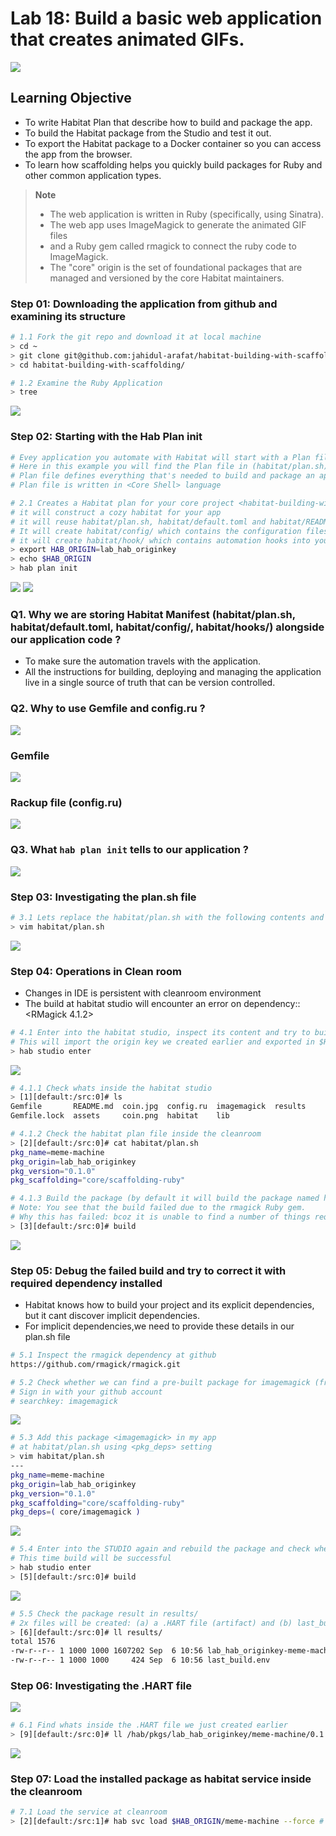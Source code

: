 # Lab 18: Build a basic web application that creates animated GIFs.
![](images/lab18.png)

## Learning Objective
- To write Habitat Plan that describe how to build and package the app.
- To build the Habitat package from the Studio and test it out.
- To export the Habitat package to a Docker container so you can access the app from the browser.
- To learn how scaffolding helps you quickly build packages for Ruby and other common application types.

> **Note**
> - The web application is written in Ruby (specifically, using Sinatra).
> - The web app uses ImageMagick to generate the animated GIF files 
> - and a Ruby gem called rmagick to connect the ruby code to ImageMagick.
> - The "core" origin is the set of foundational packages that are managed and versioned by the core Habitat maintainers.

### Step 01: Downloading the application from github and examining its structure
```bash
# 1.1 Fork the git repo and download it at local machine
> cd ~
> git clone git@github.com:jahidul-arafat/habitat-building-with-scaffolding.git
> cd habitat-building-with-scaffolding/

# 1.2 Examine the Ruby Application
> tree
```
![](images/hab_plan_skel.png)

### Step 02: Starting with the Hab Plan init
```bash
# Evey application you automate with Habitat will start with a Plan file. 
# Here in this example you will find the Plan file in (habitat/plan.sh)
# Plan file defines everything that's needed to build and package an application into a Habitat artifact (.HART file)
# Plan file is written in <Core Shell> language

# 2.1 Creates a Habitat plan for your core project <habitat-building-with-scaffolding>
# it will construct a cozy habitat for your app
# it will reuse habitat/plan.sh, habitat/default.toml and habitat/README.md
# It will create habitat/config/ which contains the configuration files for your app.
# it will create habitat/hook/ which contains automation hooks into your habitat
> export HAB_ORIGIN=lab_hab_originkey
> echo $HAB_ORIGIN
> hab plan init
```
![](images/hab_plan_init.png)
![](images/hab_plan_init-new.png)


### Q1. Why we are storing Habitat Manifest (habitat/plan.sh, habitat/default.toml, habitat/config/, habitat/hooks/) alongside our application code ?
- To make sure the automation travels with the application.
- All the instructions for building, deploying and managing the application live in a single source of truth that can be version controlled.

### Q2. Why to use Gemfile and config.ru ?
![](images/hab_plan_init_rackup.png)
### Gemfile
![](images/gemfile.png)

### Rackup file (config.ru)
![](images/rackup_file.png)


### Q3. What `hab plan init` tells to our application ?
![](images/hab-paln-init-scaffolding.png)

### Step 03: Investigating the plan.sh file
```bash
# 3.1 Lets replace the habitat/plan.sh with the following contents and investigate its structure
> vim habitat/plan.sh

```
![](images/plan_file_intro.png)

### Step 04: Operations in Clean room
- Changes in IDE is persistent with cleanroom environment
- The build at habitat studio will encounter an error on dependency::<RMagick 4.1.2>
```bash
# 4.1 Enter into the habitat studio, inspect its content and try to build the package
# This will import the origin key we created earlier and exported in $HAB_ORIGIN environment variable
> hab studio enter

```
![](images/hab-studio-importing-keys.png)
```bash
# 4.1.1 Check whats inside the habitat studio
> [1][default:/src:0]# ls
Gemfile       README.md  coin.jpg  config.ru  imagemagick  results
Gemfile.lock  assets     coin.png  habitat    lib

# 4.1.2 Check the habitat plan file inside the cleanroom
> [2][default:/src:0]# cat habitat/plan.sh
pkg_name=meme-machine
pkg_origin=lab_hab_originkey
pkg_version="0.1.0"
pkg_scaffolding="core/scaffolding-ruby"

# 4.1.3 Build the package (by default it will build the package named habitat and will build from habitat/plan.sh)
# Note: You see that the build failed due to the rmagick Ruby gem.
# Why this has failed: bcoz it is unable to find a number of things required to install the <rmagick> gem
> [3][default:/src:0]# build
```
![](images/hab_build_error.png)

### Step 05: Debug the failed build and try to correct it with required dependency installed
- Habitat knows how to build your project and its explicit dependencies, but it cant discover implicit dependencies.
- For implicit dependencies,we need to provide these details in our plan.sh file
```bash
# 5.1 Inspect the rmagick dependency at github
https://github.com/rmagick/rmagick.git

# 5.2 Check whether we can find a pre-built package for imagemagick (from origin::<core>) at https://bldr.habitat.sh/
# Sign in with your github account
# searchkey: imagemagick

```
![](images/habitat_builder_imagemagick.png)

```bash
# 5.3 Add this package <imagemagick> in my app 
# at habitat/plan.sh using <pkg_deps> setting
> vim habitat/plan.sh
---
pkg_name=meme-machine
pkg_origin=lab_hab_originkey
pkg_version="0.1.0"
pkg_scaffolding="core/scaffolding-ruby"
pkg_deps=( core/imagemagick )
```
![](images/habitat-plan-dep-added.png)
```bash
# 5.4 Enter into the STUDIO again and rebuild the package and check whether the error is resolved or not
# This time build will be successful
> hab studio enter
> [5][default:/src:0]# build
```
![](images/core_pkg_imagemagick.png)
```bash
# 5.5 Check the package result in results/
# 2x files will be created: (a) a .HART file (artifact) and (b) last_build.env
> [6][default:/src:0]# ll results/
total 1576
-rw-r--r-- 1 1000 1000 1607202 Sep  6 10:56 lab_hab_originkey-meme-machine-0.1.0-20210906105601-x86_64-linux.hart
-rw-r--r-- 1 1000 1000     424 Sep  6 10:56 last_build.env
```

### Step 06: Investigating the .HART file
![](images/hart_file_skel.png)
```bash
# 6.1 Find whats inside the .HART file we just created earlier
> [9][default:/src:0]# ll /hab/pkgs/lab_hab_originkey/meme-machine/0.1.0/20210906105601/
```
![](images/hab_packages_hart.png)

### Step 07: Load the installed package as habitat service inside the cleanroom
```bash
# 7.1 Load the service at cleanroom
> [2][default:/src:1]# hab svc load $HAB_ORIGIN/meme-machine --force # --force option for reload
```



